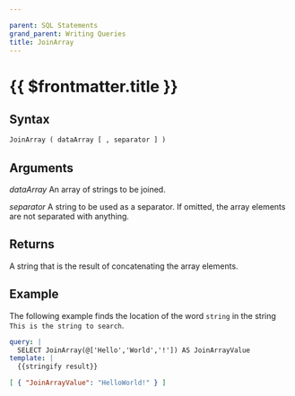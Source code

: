 ```yaml
---

parent: SQL Statements
grand_parent: Writing Queries
title: JoinArray
---
```

# {{ $frontmatter.title }}

## Syntax

```sql
JoinArray ( dataArray [ , separator ] )
```

## Arguments

*dataArray*
An array of strings to be joined.

*separator*
A string to be used as a separator. If omitted, the array elements are not separated with anything.

## Returns

A string that is the result of concatenating the array elements.

## Example

The following example finds the location of the word `string` in the string `This is the string to search`.

```yaml
query: |
  SELECT JoinArray(@['Hello','World','!']) AS JoinArrayValue
template: |
  {{stringify result}}
```

```json
[ { "JoinArrayValue": "HelloWorld!" } ]
```